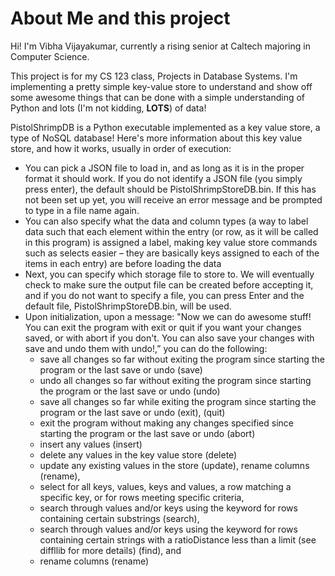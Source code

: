 
# About Me and this project

Hi! I'm Vibha Vijayakumar, currently a rising senior at Caltech majoring in Computer Science. 


This project is for my CS 123 class, Projects in Database Systems. I'm implementing a pretty simple key-value store to understand and show off some awesome things that can be done with a simple understanding of Python and lots (I'm not kidding, **LOTS**) of data!

PistolShrimpDB is a Python executable implemented as a key value store, a type of NoSQL database! Here's more information about this key value store, and how it works, usually in order of execution:

- You can pick a JSON file to load in, and as long as it is in the proper format it should work. If you do not identify a JSON file (you simply press enter), the default should be PistolShrimpStoreDB.bin. If this has not been set up yet, you will receive an error message and be prompted to type in a file name again.
- You can also specify what the data and column types (a way to label data such that each element within the entry (or row, as it will be called in this program) is assigned a label, making key value store commands such as selects easier – they are basically keys assigned to each of the items in each entry) are before loading the data
-  Next, you can specify which storage file to store to. We will eventually check to make sure the output file can be created before accepting it, and if you do not want to specify a file, you can press Enter and the default file, PistolShrimpStoreDB.bin, will be used.
- Upon initialization, upon a message: "Now we can do awesome stuff! You can exit the program with exit or quit if you want your changes saved, or with abort if you don't. You can also save your changes with save and undo them with undo!,” you can do the following:
	- save all changes so far without exiting the program since starting the program or the last save or undo (save)
	- undo all changes so far without exiting the program since starting the program or the last save or undo (undo)
	- save all changes so far while exiting the program since starting the program or the last save or undo (exit), (quit)
	- exit the program without making any changes specified since starting the program or the last save or undo (abort)
	- insert any values (insert)
	- delete any values in the key value store (delete)
	- update any existing values in the store (update), rename columns (rename), 
	- select for all keys, values, keys and values, a row matching a specific key, or for rows meeting specific criteria, 
	- search through values and/or keys using the keyword for rows containing certain substrings (search), 
	- search through values and/or keys using the keyword for rows containing certain strings with a ratioDistance less than a limit (see diffllib for more details) (find), and 
	- rename columns (rename)